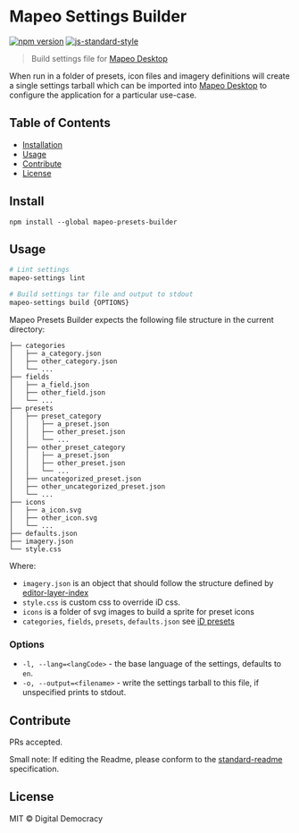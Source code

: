 # Mapeo Settings Builder

[![npm version][1]][2]
[![js-standard-style][3]][4]

[1]: https://img.shields.io/npm/v/mapeo-settings-builder.svg
[2]: https://www.npmjs.com/package/mapeo-settings-builder
[3]: https://img.shields.io/badge/code%20style-standard-brightgreen.svg
[4]: http://standardjs.com/

> Build settings file for [Mapeo Desktop](https://github.com/digidem/mapeo-desktop)

When run in a folder of presets, icon files and imagery definitions will create a single settings tarball which can be imported into [Mapeo Desktop](https://github.com/digidem/mapeo-desktop) to configure the application for a particular use-case.

## Table of Contents

- [Installation](#installation)
- [Usage](#usage)
- [Contribute](#contribute)
- [License](#license)

## Install

```
npm install --global mapeo-presets-builder
```

## Usage

```sh
# Lint settings
mapeo-settings lint

# Build settings tar file and output to stdout
mapeo-settings build {OPTIONS}
```

Mapeo Presets Builder expects the following file structure in the current directory:

```
├── categories
│   ├── a_category.json
│   ├── other_category.json
│   └── ...
├── fields
│   ├── a_field.json
│   ├── other_field.json
│   └── ...
├── presets
│   ├── preset_category
│   │   ├── a_preset.json
│   │   ├── other_preset.json
│   │   └── ...
│   ├── other_preset_category
│   │   ├── a_preset.json
│   │   ├── other_preset.json
│   │   └── ...
│   ├── uncategorized_preset.json
│   ├── other_uncategorized_preset.json
│   └── ...
├── icons
│   ├── a_icon.svg
│   ├── other_icon.svg
│   └── ...
├── defaults.json
├── imagery.json
└── style.css
```

Where:

- `imagery.json` is an object that should follow the structure defined by [editor-layer-index](https://github.com/osmlab/editor-layer-index/blob/gh-pages/schema.json)
- `style.css` is custom css to override iD css.
- `icons` is a folder of svg images to build a sprite for preset icons
- `categories`, `fields`, `presets`, `defaults.json` see [iD presets](https://github.com/openstreetmap/iD/tree/master/data/presets)

### Options

- `-l, --lang=<langCode>` - the base language of the settings, defaults to `en`.
- `-o, --output=<filename>` - write the settings tarball to this file, if unspecified prints to stdout.


## Contribute

PRs accepted.

Small note: If editing the Readme, please conform to the [standard-readme](https://github.com/RichardLitt/standard-readme) specification.

## License

MIT © Digital Democracy
